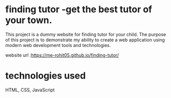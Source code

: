# finding tutor -get the best tutor of your town.
This project is a dummy website for finding tutor for your child. The purpose of this project is to demonstrate my ability to create a web application using modern web development tools and technologies.

website url :https://me-rohit05.github.io/finding-tutor/  

# technologies used
HTML, CSS, JavaScript
